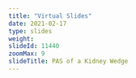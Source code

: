 ```yaml
---
title: "Virtual Slides"
date: 2021-02-17
type: slides
weight:
slideId: 11440
zoomMax: 9
slideTitle: PAS of a Kidney Wedge
---
```

